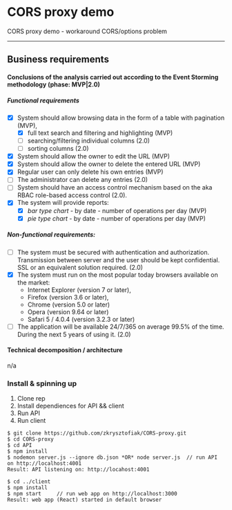 # CORS proxy demo

CORS proxy demo - workaround CORS/options problem

---

## Business requirements

#### Conclusions of the analysis carried out according to the Event Storming methodology (phase: MVP|2.0)

##### Functional requirements

-  [x] System should allow browsing data in the form of a table with pagination (MVP),
   -  [x] full text search and filtering and highlighting (MVP)
   -  [ ] searching/filtering individual columns (2.0)
   -  [ ] sorting columns (2.0)
-  [x] System should allow the owner to edit the URL (MVP)
-  [x] System should allow the owner to delete the entered URL (MVP)
-  [x] Regular user can only delete his own entries (MVP)
-  [ ] The administrator can delete any entries (2.0)
-  [ ] System should have an access control mechanism based on the aka RBAC role-based access control (2.0).
-  [x] The system will provide reports:
   -  [x] _bar type chart_ - by date - number of operations per day (MVP)
   -  [x] _pie type chart_ - by date - number of operations per day (MVP)

##### Non-functional requirements:

-  [ ] The system must be secured with authentication and authorization.
       Transmission between server and the user should be kept confidential.
       SSL or an equivalent solution required. (2.0)
-  [x] The system must run on the most popular today browsers available on the market:
   -  Internet Explorer (version 7 or later),
   -  Firefox (version 3.6 or later),
   -  Chrome (version 5.0 or later)
   -  Opera (version 9.64 or later)
   -  Safari 5 / 4.0.4 (version 3.2.3 or later)
-  [ ] The application will be available 24/7/365 on average 99.5% of the time. During the next 5 years of using it. (2.0)

#### Technical decomposition / architecture

n/a


### Install & spinning up

1. Clone rep
2. Install dependiences for API && client
3. Run API
4. Run client

```
$ git clone https://github.com/zkrysztofiak/CORS-proxy.git
$ cd CORS-proxy
$ cd API
$ npm install
$ nodemon server.js --ignore db.json *OR* node server.js  // run API on http://localhost:4001
Result: API listening on: http://locahost:4001

$ cd ../client
$ npm install
$ npm start     // run web app on http://localhost:3000
Result: web app (React) started in default browser
```
